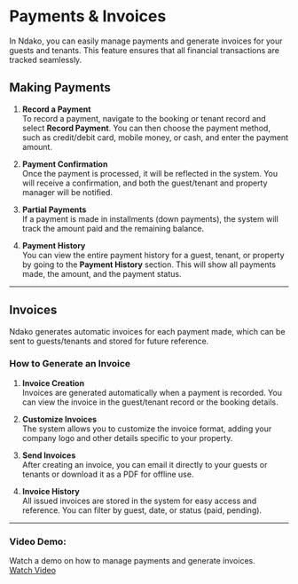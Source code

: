 # Payments & Invoices

In Ndako, you can easily manage payments and generate invoices for your guests and tenants. This feature ensures that all financial transactions are tracked seamlessly.

## Making Payments

1. **Record a Payment**  
   To record a payment, navigate to the booking or tenant record and select **Record Payment**. You can then choose the payment method, such as credit/debit card, mobile money, or cash, and enter the payment amount.

2. **Payment Confirmation**  
   Once the payment is processed, it will be reflected in the system. You will receive a confirmation, and both the guest/tenant and property manager will be notified.

3. **Partial Payments**  
   If a payment is made in installments (down payments), the system will track the amount paid and the remaining balance.

4. **Payment History**  
   You can view the entire payment history for a guest, tenant, or property by going to the **Payment History** section. This will show all payments made, the amount, and the payment status.

---

## Invoices

Ndako generates automatic invoices for each payment made, which can be sent to guests/tenants and stored for future reference.

### How to Generate an Invoice

1. **Invoice Creation**  
   Invoices are generated automatically when a payment is recorded. You can view the invoice in the guest/tenant record or the booking details.

2. **Customize Invoices**  
   The system allows you to customize the invoice format, adding your company logo and other details specific to your property.

3. **Send Invoices**  
   After creating an invoice, you can email it directly to your guests or tenants or download it as a PDF for offline use.

4. **Invoice History**  
   All issued invoices are stored in the system for easy access and reference. You can filter by guest, date, or status (paid, pending).

---

### Video Demo:  
Watch a demo on how to manage payments and generate invoices.  
[Watch Video](/path/to/video-demo-payments-invoices.mp4)
